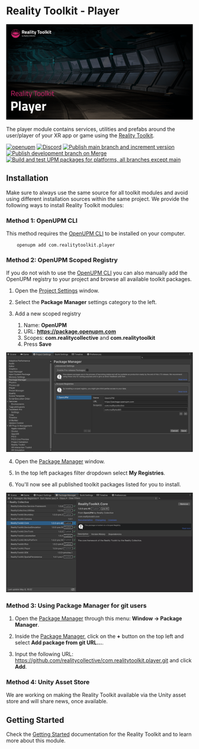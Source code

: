 # Reality Toolkit - Player

![com.realitytoolkit.player](https://github.com/realitycollective/realitycollective.logo/blob/main/RealityToolkit/RepoBanners/com.realitytoolkit.player.png?raw=true)

The player module contains services, utilities and prefabs around the user/player of your XR app or game using the [Reality Toolkit](https://realitytoolkit.realitycollective.net/).

[![openupm](https://img.shields.io/npm/v/com.realitytoolkit.player?label=openupm&registry_uri=https://package.openupm.com)](https://openupm.com/packages/com.realitytoolkit.player/) [![Discord](https://img.shields.io/discord/597064584980987924.svg?label=&logo=discord&logoColor=ffffff&color=7389D8&labelColor=6A7EC2)](https://discord.gg/hF7TtRCFmB)
[![Publish main branch and increment version](https://github.com/realitycollective/com.realitytoolkit.player/actions/workflows/main-publish.yml/badge.svg)](https://github.com/realitycollective/com.realitytoolkit.player/actions/workflows/main-publish.yml)
[![Publish development branch on Merge](https://github.com/realitycollective/com.realitytoolkit.player/actions/workflows/development-publish.yml/badge.svg)](https://github.com/realitycollective/com.realitytoolkit.player/actions/workflows/development-publish.yml)
[![Build and test UPM packages for platforms, all branches except main](https://github.com/realitycollective/com.realitytoolkit.player/actions/workflows/development-buildandtestupmrelease.yml/badge.svg)](https://github.com/realitycollective/com.realitytoolkit.player/actions/workflows/development-buildandtestupmrelease.yml)

## Installation

Make sure to always use the same source for all toolkit modules and avoid using different installation sources within the same project. We provide the following ways to install Reality Toolkit modules:

### Method 1: OpenUPM CLI

This method requires the [OpenUPM CLI](https://openupm.com/#get-started-with-cli-optional) to be installed on your computer.

```text
    openupm add com.realitytoolkit.player
```

### Method 2: OpenUPM Scoped Registry

If you do not wish to use the [OpenUPM CLI](https://openupm.com/#get-started-with-cli-optional) you can also manually add the OpenUPM registry to your project and browse all available toolkit packages.

1. Open the [Project Settings](https://docs.unity3d.com/Manual/comp-ManagerGroup.html) window.
   
2. Select the **Package Manager** settings category to the left.
   
3. Add a new scoped registry
   1. Name: **OpenUPM**
   2. URL: **https://package.openupm.com**
   3. Scopes: **com.realitycollective** and **com.realitytoolkit**
   4. Press **Save** 

![Add Scoped Registry](https://github.com/realitycollective/realitycollective.logo/blob/main/RealityToolkit/ReadmeAssets/add-scoped-registry.png?raw=true)

4. Open the [Package Manager](https://docs.unity3d.com/Manual/Packages.html) window.
   
5. In the top left packages filter dropdown select **My Registries**.
   
6. You'll now see all published toolkit packages listed for you to install.

![Add Scoped Registry](https://github.com/realitycollective/realitycollective.logo/blob/main/RealityToolkit/ReadmeAssets/package-manager-registry.png?raw=true)

### Method 3: Using Package Manager for git users

1. Open the [Package Manager](https://docs.unity3d.com/Manual/Packages.html) through this menu: **Window -> Package Manager**.

2. Inside the [Package Manager](https://docs.unity3d.com/Manual/Packages.html), click on the **+** button on the top left and select **Add package from git URL...**.

3. Input the following URL: https://github.com/realitycollective/com.realitytoolkit.player.git and click **Add**.

### Method 4: Unity Asset Store

We are working on making the Reality Toolkit available via the Unity asset store and will share news, once available.

## Getting Started

Check the [Getting Started](https://realitytoolkit.realitycollective.net/) documentation for the Reality Toolkit and to learn more about this module.